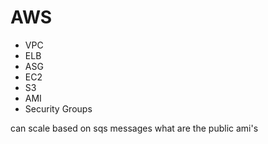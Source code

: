 # AWS

* VPC
* ELB
* ASG
* EC2
* S3
* AMI
* Security Groups

can scale based on sqs messages
what are the public ami's
